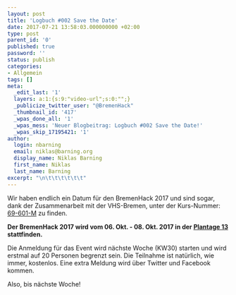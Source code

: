 ```yaml
---
layout: post
title: 'Logbuch #002 Save the Date'
date: 2017-07-21 13:58:03.000000000 +02:00
type: post
parent_id: '0'
published: true
password: ''
status: publish
categories:
- Allgemein
tags: []
meta:
  _edit_last: '1'
  layers: a:1:{s:9:"video-url";s:0:"";}
  _publicize_twitter_user: "@BremenHack"
  _thumbnail_id: '417'
  _wpas_done_all: '1'
  _wpas_mess: 'Neuer Blogbeitrag: Logbuch #002 Save the Date!'
  _wpas_skip_17195421: '1'
author:
  login: nbarning
  email: niklas@barning.org
  display_name: Niklas Barning
  first_name: Niklas
  last_name: Barning
excerpt: "\n\t\t\t\t\t\t"
---
```

<p>
				Wir haben endlich ein Datum für den BremenHack 2017 und sind sogar, dank der Zusammenarbeit mit der VHS-Bremen, unter der Kurs-Nummer: <span id="ctl00_MainContent_lblKursNo"><a href="https://www.vhs-bremen.de/Live/Suchseite.aspx">69-601-M</a> zu finden.</span></p>
<p><strong>Der BremenHack 2017 wird vom <span id="ctl00_MainContent_lblTermStrukt">06. Okt. - 08. Okt. 2017</span> in der <a href="https://goo.gl/maps/jYoWB4MsAu22">Plantage 13</a> stattfinden.</strong></p>
<p>Die Anmeldung für das Event wird nächste Woche (KW30) starten und wird erstmal auf 20 Personen begrenzt sein. Die Teilnahme ist natürlich, wie immer, kostenlos. Eine extra Meldung wird über Twitter und Facebook kommen.</p>
<p>Also, bis nächste Woche!		</p>
